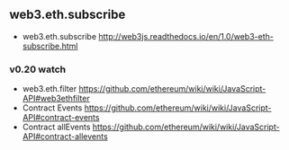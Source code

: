 ## web3.eth.subscribe

* web3.eth.subscribe  http://web3js.readthedocs.io/en/1.0/web3-eth-subscribe.html

### v0.20 watch

* web3.eth.filter https://github.com/ethereum/wiki/wiki/JavaScript-API#web3ethfilter
* Contract Events https://github.com/ethereum/wiki/wiki/JavaScript-API#contract-events 
* Contract allEvents https://github.com/ethereum/wiki/wiki/JavaScript-API#contract-allevents


